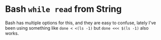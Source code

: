 # Bash `while read` from String

Bash has multiple options for this, and they are easy to confuse,
lately I've been using something like `done < <(ls -1)` but `done <<<
$(ls -1)` also works.

